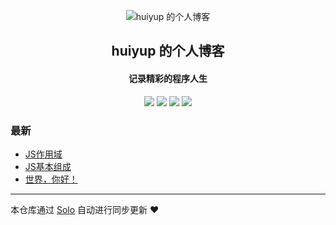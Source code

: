 <p align="center"><img alt="huiyup 的个人博客" src="https://static.b3log.org/images/brand/solo-32.png"></p><h2 align="center">
huiyup 的个人博客
</h2>

<h4 align="center">记录精彩的程序人生</h4>
<p align="center"><a title="huiyup 的个人博客" target="_blank" href="https://github.com/huiyup/solo-blog"><img src="https://img.shields.io/github/last-commit/huiyup/solo-blog.svg?style=flat-square&color=FF9900"></a>
<a title="GitHub repo size in bytes" target="_blank" href="https://github.com/huiyup/solo-blog"><img src="https://img.shields.io/github/repo-size/huiyup/solo-blog.svg?style=flat-square"></a>
<a title="Solo Version" target="_blank" href="https://github.com/b3log/solo/releases"><img src="https://img.shields.io/badge/solo-3.6.4-f1e05a.svg?style=flat-square&color=blueviolet"></a>
<a title="Hits" target="_blank" href="https://github.com/b3log/hits"><img src="https://hits.b3log.org/huiyup/solo-blog.svg"></a></p>

### 最新

* [JS作用域](http://with.wang:8080/articles/2019/09/05/1567650662695.html)
* [JS基本组成](http://with.wang:8080/articles/2019/09/05/1567644714629.html)
* [世界，你好！](http://with.wang:8080/hello-solo)



---

本仓库通过 [Solo](https://github.com/b3log/solo) 自动进行同步更新 ❤️ 